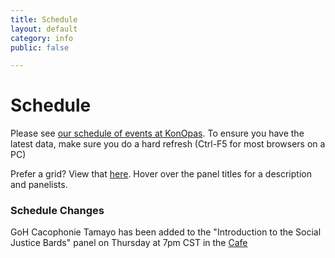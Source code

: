 ```yaml
---
title: Schedule
layout: default
category: info
public: false

---
```

# Schedule

Please see [our schedule of events at KonOpas](https://guide.capricon.org/). To ensure you have the latest data, make sure you do a hard refresh (Ctrl-F5 for most browsers on a PC)

Prefer a grid? View that [here](https://zambia.capricon.org/ReportPublicGrid.php). Hover over the panel titles for a description and panelists.

### Schedule Changes

GoH Cacophonie Tamayo has been added to the "Introduction to the Social Justice Bards" panel on Thursday at 7pm CST in the [Cafe](/cafe)